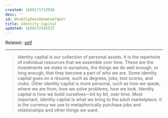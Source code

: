 ```yaml
---
created: 1659171733938
desc: ''
id: 6hu02lg5mxz8damnom7qm2r
title: Identity Capital
updated: 1659172185527
---
```

   
Related::  [self](../topics/self.md)   
   
   
---   
   
> Identity capital is our collection of personal assets. It is the repertoire of individual resources that we assemble over time. These are the investments we make in ourselves, the things we do well enough, or long enough, that they become a part of who we are. Some identity capital goes on a résumé, such as degrees, jobs, test scores, and clubs. Other identity capital is more personal, such as how we speak, where we are from, how we solve problems, how we look. Identity capital is how we build ourselves—bit by bit, over time. Most important, identity capital is what we bring to the adult marketplace. It is the currency we use to metaphorically purchase jobs and relationships and other things we want.